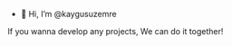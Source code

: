 - 👋 Hi, I’m @kaygusuzemre

If you wanna develop any projects, We can do it together!

<!---
kaygusuzemre/kaygusuzemre is a ✨ special ✨ repository because its `README.md` (this file) appears on your GitHub profile.
You can click the Preview link to take a look at your changes.
--->
